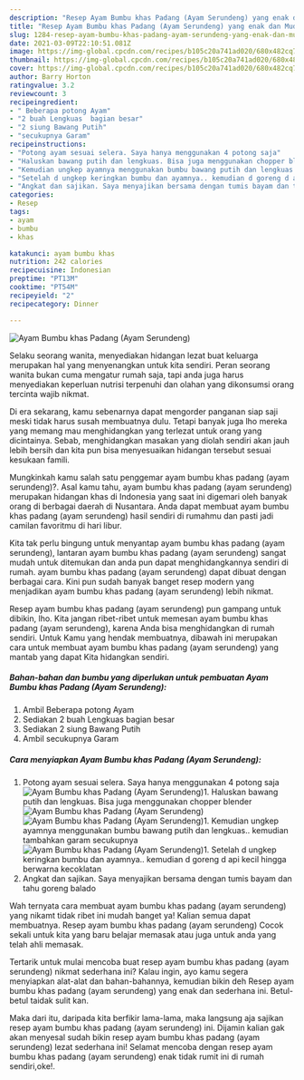 ```yaml
---
description: "Resep Ayam Bumbu khas Padang (Ayam Serundeng) yang enak dan Mudah Dibuat"
title: "Resep Ayam Bumbu khas Padang (Ayam Serundeng) yang enak dan Mudah Dibuat"
slug: 1284-resep-ayam-bumbu-khas-padang-ayam-serundeng-yang-enak-dan-mudah-dibuat
date: 2021-03-09T22:10:51.081Z
image: https://img-global.cpcdn.com/recipes/b105c20a741ad020/680x482cq70/ayam-bumbu-khas-padang-ayam-serundeng-foto-resep-utama.jpg
thumbnail: https://img-global.cpcdn.com/recipes/b105c20a741ad020/680x482cq70/ayam-bumbu-khas-padang-ayam-serundeng-foto-resep-utama.jpg
cover: https://img-global.cpcdn.com/recipes/b105c20a741ad020/680x482cq70/ayam-bumbu-khas-padang-ayam-serundeng-foto-resep-utama.jpg
author: Barry Horton
ratingvalue: 3.2
reviewcount: 3
recipeingredient:
- " Beberapa potong Ayam"
- "2 buah Lengkuas  bagian besar"
- "2 siung Bawang Putih"
- "secukupnya Garam"
recipeinstructions:
- "Potong ayam sesuai selera. Saya hanya menggunakan 4 potong saja"
- "Haluskan bawang putih dan lengkuas. Bisa juga menggunakan chopper blender"
- "Kemudian ungkep ayamnya menggunakan bumbu bawang putih dan lengkuas.. kemudian tambahkan garam secukupnya"
- "Setelah d ungkep keringkan bumbu dan ayamnya.. kemudian d goreng d api kecil hingga berwarna kecoklatan"
- "Angkat dan sajikan. Saya menyajikan bersama dengan tumis bayam dan tahu goreng balado"
categories:
- Resep
tags:
- ayam
- bumbu
- khas

katakunci: ayam bumbu khas 
nutrition: 242 calories
recipecuisine: Indonesian
preptime: "PT13M"
cooktime: "PT54M"
recipeyield: "2"
recipecategory: Dinner

---
```



![Ayam Bumbu khas Padang (Ayam Serundeng)](https://img-global.cpcdn.com/recipes/b105c20a741ad020/680x482cq70/ayam-bumbu-khas-padang-ayam-serundeng-foto-resep-utama.jpg)

Selaku seorang wanita, menyediakan hidangan lezat buat keluarga merupakan hal yang menyenangkan untuk kita sendiri. Peran seorang  wanita bukan cuma mengatur rumah saja, tapi anda juga harus menyediakan keperluan nutrisi terpenuhi dan olahan yang dikonsumsi orang tercinta wajib nikmat.

Di era  sekarang, kamu sebenarnya dapat mengorder panganan siap saji meski tidak harus susah membuatnya dulu. Tetapi banyak juga lho mereka yang memang mau menghidangkan yang terlezat untuk orang yang dicintainya. Sebab, menghidangkan masakan yang diolah sendiri akan jauh lebih bersih dan kita pun bisa menyesuaikan hidangan tersebut sesuai kesukaan famili. 



Mungkinkah kamu salah satu penggemar ayam bumbu khas padang (ayam serundeng)?. Asal kamu tahu, ayam bumbu khas padang (ayam serundeng) merupakan hidangan khas di Indonesia yang saat ini digemari oleh banyak orang di berbagai daerah di Nusantara. Anda dapat membuat ayam bumbu khas padang (ayam serundeng) hasil sendiri di rumahmu dan pasti jadi camilan favoritmu di hari libur.

Kita tak perlu bingung untuk menyantap ayam bumbu khas padang (ayam serundeng), lantaran ayam bumbu khas padang (ayam serundeng) sangat mudah untuk ditemukan dan anda pun dapat menghidangkannya sendiri di rumah. ayam bumbu khas padang (ayam serundeng) dapat dibuat dengan berbagai cara. Kini pun sudah banyak banget resep modern yang menjadikan ayam bumbu khas padang (ayam serundeng) lebih nikmat.

Resep ayam bumbu khas padang (ayam serundeng) pun gampang untuk dibikin, lho. Kita jangan ribet-ribet untuk memesan ayam bumbu khas padang (ayam serundeng), karena Anda bisa menghidangkan di rumah sendiri. Untuk Kamu yang hendak membuatnya, dibawah ini merupakan cara untuk membuat ayam bumbu khas padang (ayam serundeng) yang mantab yang dapat Kita hidangkan sendiri.

<!--inarticleads1-->

##### Bahan-bahan dan bumbu yang diperlukan untuk pembuatan Ayam Bumbu khas Padang (Ayam Serundeng):

1. Ambil  Beberapa potong Ayam
1. Sediakan 2 buah Lengkuas  bagian besar
1. Sediakan 2 siung Bawang Putih
1. Ambil secukupnya Garam




<!--inarticleads2-->

##### Cara menyiapkan Ayam Bumbu khas Padang (Ayam Serundeng):

1. Potong ayam sesuai selera. Saya hanya menggunakan 4 potong saja
<img src="https://img-global.cpcdn.com/steps/c114d05285de2c8a/160x128cq70/ayam-bumbu-khas-padang-ayam-serundeng-langkah-memasak-1-foto.jpg" alt="Ayam Bumbu khas Padang (Ayam Serundeng)">1. Haluskan bawang putih dan lengkuas. Bisa juga menggunakan chopper blender
<img src="https://img-global.cpcdn.com/steps/1da884083bf8027f/160x128cq70/ayam-bumbu-khas-padang-ayam-serundeng-langkah-memasak-2-foto.jpg" alt="Ayam Bumbu khas Padang (Ayam Serundeng)"><img src="https://img-global.cpcdn.com/steps/5debfe3db5cbfae5/160x128cq70/ayam-bumbu-khas-padang-ayam-serundeng-langkah-memasak-2-foto.jpg" alt="Ayam Bumbu khas Padang (Ayam Serundeng)">1. Kemudian ungkep ayamnya menggunakan bumbu bawang putih dan lengkuas.. kemudian tambahkan garam secukupnya
<img src="https://img-global.cpcdn.com/steps/62310b47e2c1361f/160x128cq70/ayam-bumbu-khas-padang-ayam-serundeng-langkah-memasak-3-foto.jpg" alt="Ayam Bumbu khas Padang (Ayam Serundeng)">1. Setelah d ungkep keringkan bumbu dan ayamnya.. kemudian d goreng d api kecil hingga berwarna kecoklatan
1. Angkat dan sajikan. Saya menyajikan bersama dengan tumis bayam dan tahu goreng balado




Wah ternyata cara membuat ayam bumbu khas padang (ayam serundeng) yang nikamt tidak ribet ini mudah banget ya! Kalian semua dapat membuatnya. Resep ayam bumbu khas padang (ayam serundeng) Cocok sekali untuk kita yang baru belajar memasak atau juga untuk anda yang telah ahli memasak.

Tertarik untuk mulai mencoba buat resep ayam bumbu khas padang (ayam serundeng) nikmat sederhana ini? Kalau ingin, ayo kamu segera menyiapkan alat-alat dan bahan-bahannya, kemudian bikin deh Resep ayam bumbu khas padang (ayam serundeng) yang enak dan sederhana ini. Betul-betul taidak sulit kan. 

Maka dari itu, daripada kita berfikir lama-lama, maka langsung aja sajikan resep ayam bumbu khas padang (ayam serundeng) ini. Dijamin kalian gak akan menyesal sudah bikin resep ayam bumbu khas padang (ayam serundeng) lezat sederhana ini! Selamat mencoba dengan resep ayam bumbu khas padang (ayam serundeng) enak tidak rumit ini di rumah sendiri,oke!.

